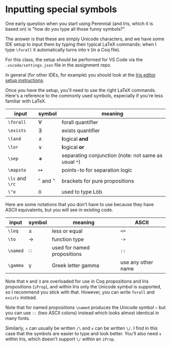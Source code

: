 # Inputting special symbols

One early question when you start using Perennial (and Iris, which it is based on) is "how do you type all those funny symbols?".

The answer is that these are simply Unicode characters, and we have some IDE setup to input them by typing their typical LaTeX commands; when I type `\forall` it automatically turns into `∀` (in a Coq file).

For this class, the setup should be performed for VS Code via the `.vscode/settings.json` file in the assignment repo.

In general (for other IDEs, for example) you should look at the [Iris editor setup instructions](https://gitlab.mpi-sws.org/iris/iris/-/blob/master/docs/editor.md?ref_type=heads).

Once you have the setup, you'll need to use the right LaTeX commands. Here's a reference to the commonly used symbols, especially if you're less familiar with LaTeX.

| input | symbol | meaning |
| --- | --- | --- |
| `\forall` | ∀ | forall quantifier |
| `\exists` | ∃ | exists quantifier |
| `\land` | ∧ | **l**ogical **and** |
| `\lor` | ∨ | **l**ogical **or** |
| `\sep` | ∗ | separating conjunction (note: not same as usual `*`) |
| `\mapsto` | ↦ | points-to for separation logic |
| `\lc` and `\rc` | ⌜ and ⌝ | brackets for pure propositions |
| `\"o` | ö | used to type Löb |

Here are some notations that you don't have to use because they have ASCII equivalents, but you will see in existing code.

| input    | symbol | meaning                     | ASCII              |
| -------- | ------ | --------------------------- | ------------------ |
| `\leq`   | ≤      | less or equal               | `<=`               |
| `\to`    | →      | function type               | `->`               |
| `\named` | ∷      | used for named propositions | `::`               |
| `\gamma` | γ      | Greek letter gamma          | use any other name |

Note that `∀` and `∃` are overloaded for use in Coq propositions and Iris propositions (`iProp`), and within Iris only the Unicode symbol is supported, so I recommend you stick with that. However, you can write `forall` and `exists` instead.

Note that for named propositions `\named` produces the Unicode symbol `∷` but you can use `::` (two ASCII colons) instead which looks almost identical in many fonts.

Similarly, `∧` can usually be written `/\` and `∨` can be written `\/`. I find in this case that the symbols are easier to type and look better. You'll also need `∨` within Iris, which doesn't support `\/` within an `iProp`.
